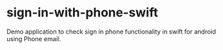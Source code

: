 # sign-in-with-phone-swift
Demo application to check sign in phone functionality in swift for android using Phone email.
